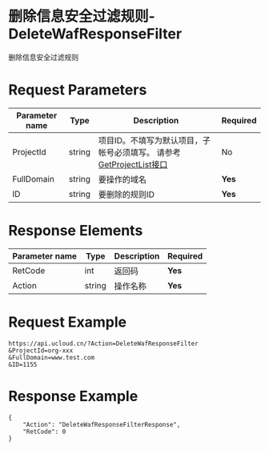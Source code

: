 # 删除信息安全过滤规则-DeleteWafResponseFilter

删除信息安全过滤规则

# Request Parameters
|Parameter name|Type|Description|Required|
|---|---|---|---|
|ProjectId|string|项目ID。不填写为默认项目，子帐号必须填写。 请参考[GetProjectList接口](api/summary/get_project_list)|No|
|FullDomain|string|要操作的域名|**Yes**|
|ID|string|要删除的规则ID|**Yes**|

# Response Elements
|Parameter name|Type|Description|Required|
|---|---|---|---|
|RetCode|int|返回码|**Yes**|
|Action|string|操作名称|**Yes**|

# Request Example
```
https://api.ucloud.cn/?Action=DeleteWafResponseFilter
&ProjectId=org-xxx
&FullDomain=www.test.com
&ID=1155
```

# Response Example
```
{
    "Action": "DeleteWafResponseFilterResponse", 
    "RetCode": 0
}
```

